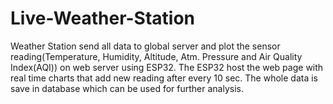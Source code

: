 # Live-Weather-Station
Weather Station send all data to global server and plot the sensor reading(Temperature, Humidity, Altitude, Atm. Pressure and Air Quality Index(AQI)) on web server using ESP32. The ESP32 host the web page with real time charts that add new reading after every 10 sec. The whole data is save in database which can be used for further analysis.                                                                                      
